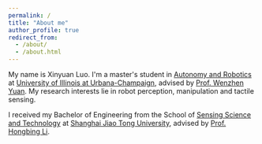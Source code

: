```yaml
---
permalink: /
title: "About me"
author_profile: true
redirect_from: 
  - /about/
  - /about.html
---
```


My name is Xinyuan Luo. I'm a master's student in [Autonomy and Robotics](https://autonomy.illinois.edu/meng) at [University of Illinois at Urbana-Champaign](https://illinois.edu), advised by [Prof. Wenzhen Yuan](https://cs.illinois.edu/about/people/all-faculty/yuanwz). My research interests lie in robot perception, manipulation and tactile sensing.

I received my Bachelor of Engineering from the School of [Sensing Science and Technology](https://ssse.sjtu.edu.cn) at [Shanghai Jiao Tong University](https://en.sjtu.edu.cn), advised by [Prof. Hongbing Li](http://www.ie.sjtu.edu.cn/Data/View/266). 

